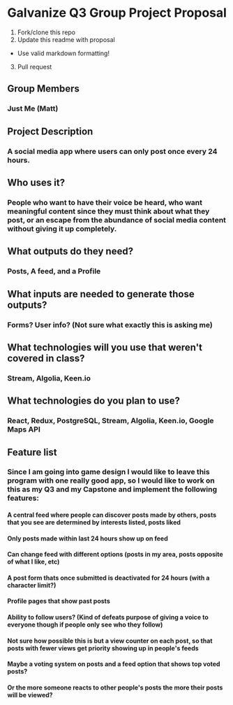# Galvanize Q3 Group Project Proposal

1. Fork/clone this repo
2. Update this readme with proposal
  * Use valid markdown formatting!
3. Pull request

## Group Members
### Just Me (Matt)

## Project Description
### A social media app where users can only post once every 24 hours.

## Who uses it?
### People who want to have their voice be heard, who want meaningful content since they must think about what they post, or an escape from the abundance of social media content without giving it up completely.

## What outputs do they need?
### Posts, A feed, and a Profile

## What inputs are needed to generate those outputs?
### Forms? User info? (Not sure what exactly this is asking me)


## What technologies will you use that weren't covered in class?
### Stream, Algolia, Keen.io


## What technologies do you plan to use?
### React, Redux, PostgreSQL, Stream, Algolia, Keen.io, Google Maps API

## Feature list
### Since I am going into game design I would like to leave this program with one really good app, so I would like to work on this as my Q3 and my Capstone and implement the following features:
#### A central feed where people can discover posts made by others, posts that you see are determined by interests listed, posts liked
#### Only posts made within last 24 hours show up on feed
#### Can change feed with different options (posts in my area, posts opposite of what I like, etc)
#### A post form thats once submitted is deactivated for 24 hours (with a character limit?)
#### Profile pages that show past posts
#### Ability to follow users? (Kind of defeats purpose of giving a voice to everyone though if people only see who they follow)
#### Not sure how possible this is but a view counter on each post, so that posts with fewer views get priority showing up in people's feeds
#### Maybe a voting system on posts and a feed option that shows top voted posts?
#### Or the more someone reacts to other people's posts the more their posts will be viewed?
